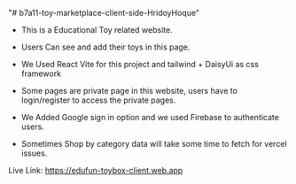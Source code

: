 "# b7a11-toy-marketplace-client-side-HridoyHoque" 

* This is a Educational Toy related website.
* Users Can see and add their toys in this page.
* We Used React Vite for this project and tailwind + DaisyUi as css framework
* Some pages are private page in this website, users have to login/register to access the private pages.
* We Added Google sign in option and we used Firebase to authenticate users.



* Sometimes Shop by category data will take some time to fetch for vercel issues.

Live Link: https://edufun-toybox-client.web.app